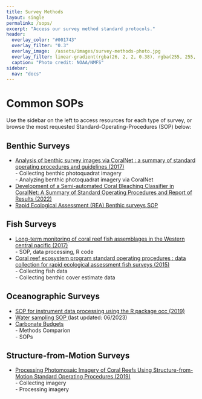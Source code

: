```yaml
---
title: Survey Methods
layout: single
permalink: /sops/
excerpt: "Access our survey method standard protocols."
header:
  overlay_color: "#001743"
  overlay_filter: "0.3"
  overlay_image:  /assets/images/survey-methods-photo.jpg
  overlay_filter: linear-gradient(rgba(26, 2, 2, 0.38), rgba(255, 255, 255, 0.6))
  caption: "Photo credit: NOAA/NMFS"
sidebar:
  nav: "docs"
---
```


# Common SOPs
Use the sidebar on the left to access resources for each type of survey, or browse the most requested Standard-Operating-Procedures (SOP) below:

## Benthic Surveys
<ul>
<li><a href = "https://doi.org/10.7289/V5/AR-PIFSC-H-17-02">Analysis of benthic survey images via CoralNet : a summary of standard operating procedures and guidelines (2017)</a><br>
- Collecting benthic photoquadrat imagery<br>
- Analyzing benthic photoquadrat imagery via CoralNet
</li>
<li><a href = "https://doi.org/10.7289/V5/AR-PIFSC-H-17-02">Development of a Semi-automated Coral Bleaching Classifier in CoralNet: A Summary of Standard Operating Procedures and Report of Results (2022)</a>
</li>
<li><a href ="https://doi.org/10.25923/ws5s-km69">Rapid Ecological Assessment (REA) Benthic surveys SOP</a></li>
</ul>

## Fish Surveys
<ul>
<li><a href = "https://doi.org/10.1038/sdata.2017.176"> Long-term monitoring of coral reef fish assemblages in the Western central pacific (2017)</a></li>
- SOP, data processing, R code
<li><a href = "https://doi.org/10.7289/v5sn06zt"> Coral reef ecosystem program standard operating procedures : data collection for rapid ecological assessment fish surveys (2015)</a><br>
- Collecting fish data<br>
- Collecting benthic cover estimate data
</li>
</ul>

## Oceanographic Surveys
<ul>
<li><a href = "https://rpubs.com/hbarkley/occ_SOP"> SOP for instrument data processing using the R package occ
 (2019)</a>
</li>
<li><a href = "https://www.ncei.noaa.gov/data/oceans/coris/library/NOAA/CRCP/monitoring/protocols/NCRMP_Climate_WaterSamplingPacific.pdf"> Water sampling SOP </a> (last updated: 06/2023)
</li>
<li><a href = "https://repository.library.noaa.gov/view/noaa/56372"> Carbonate Budgets </a><br>
- Methods Comparion<br>
- SOPs</li>
</ul>

## Structure-from-Motion Surveys
<ul>
<li><a href = "https://doi.org/10.25923/h2q8-jv47"> Processing Photomosaic Imagery of Coral Reefs Using Structure-from-Motion Standard Operating Procedures (2019)</a><br>
- Collecting imagery <br>
- Processing imagery
</li>
</ul>
